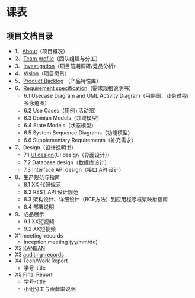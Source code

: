 
# 课表




## 项目文档目录

  

- 1、[About](https://sysu-coursecard.github.io/Coursecard2.0/dashboard/01-about)（项目概况）
- 2、[Team profile](https://sysu-coursecard.github.io/Coursecard2.0/dashboard/02-team-profile)（团队组建与分工）
- 3、[Investigation](https://sysu-coursecard.github.io/Coursecard2.0/dashboard/03-investigation)（项目前期调研/竞品分析）
- 4、[Vision](https://sysu-coursecard.github.io/Coursecard2.0/dashboard/04-vision)（项目愿景）
- 5、[Product Backlog](https://sysu-coursecard.github.io/Coursecard2.0/dashboard/05-product-backlog) （产品特性库）
- 6、[Requirement specification](https://sysu-coursecard.github.io/Coursecard2.0dashboard/06-requirement-specification)（需求规格说明书）
  - 6.1 Usecase Diagram and UML Activity Diagram（用例图，业务过程/多泳道图）
  - 6.2 Use Cases（用例+活动图）
  - 6.3 Domian Models（领域模型）
  - 6.4 State Models（状态模型）
  - 6.5 System Sequence Diagrams（功能模型）
  - 6.6 Supplementary Requirements（补充需求）
- 7、Design（设计说明书）
  - 7.1 [UI design](documents/ui_design.md)(UI design（界面设计）)
  - 7.2 Database design（数据库设计）
  - 7.3 Interface API design（接口 API 设计）
- 8、生产规范与指南
  - 8.1 XX 代码规范
  - 8.2 REST API 设计规范
  - 8.3 架构设计、详细设计（BCE方法）到应用程序框架映射指南
  - 8.4 部署说明
- 9、成品展示
  - 9.1 XX短视频
  - 9.2 XX短视频
- X1 meeting-records
  - inception meeting (yy/mm/dd)
- X2 [KANBAN](https://sysu-coursecard.github.io/Coursecard2.0/dashboard/X2-kanban)
- X3 [auditing-records](https://sysu-coursecard.github.io/Coursecard2.0/dashboard/x3-auditing)
- X4 Tech/Work Report
  - 学号-title
- X5 Final Report
  - 学号-title
  - 小组分工与贡献率说明
